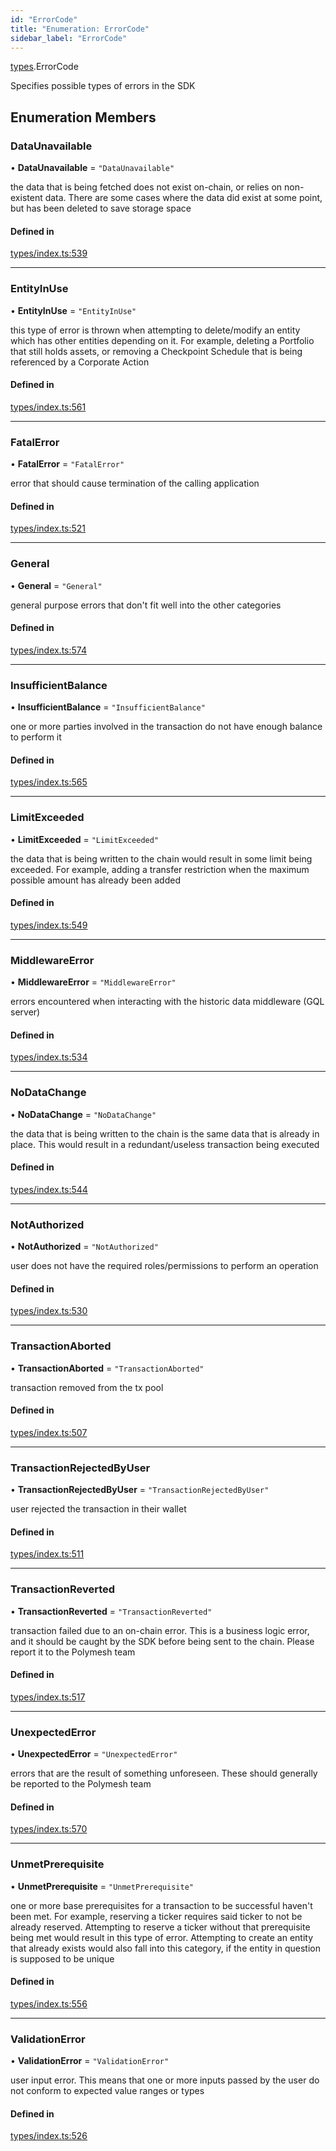 ```yaml
---
id: "ErrorCode"
title: "Enumeration: ErrorCode"
sidebar_label: "ErrorCode"
---
```


[types](../../../modules/Types/Types.md).ErrorCode

Specifies possible types of errors in the SDK

## Enumeration Members

### DataUnavailable

• **DataUnavailable** = ``"DataUnavailable"``

the data that is being fetched does not exist on-chain, or relies on non-existent data. There are
  some cases where the data did exist at some point, but has been deleted to save storage space

#### Defined in

[types/index.ts:539](https://github.com/PolymeshAssociation/polymesh-sdk/blob/d4e2c127f/src/types/index.ts#L539)

___

### EntityInUse

• **EntityInUse** = ``"EntityInUse"``

this type of error is thrown when attempting to delete/modify an entity which has other entities depending on it. For example, deleting
  a Portfolio that still holds assets, or removing a Checkpoint Schedule that is being referenced by a Corporate Action

#### Defined in

[types/index.ts:561](https://github.com/PolymeshAssociation/polymesh-sdk/blob/d4e2c127f/src/types/index.ts#L561)

___

### FatalError

• **FatalError** = ``"FatalError"``

error that should cause termination of the calling application

#### Defined in

[types/index.ts:521](https://github.com/PolymeshAssociation/polymesh-sdk/blob/d4e2c127f/src/types/index.ts#L521)

___

### General

• **General** = ``"General"``

general purpose errors that don't fit well into the other categories

#### Defined in

[types/index.ts:574](https://github.com/PolymeshAssociation/polymesh-sdk/blob/d4e2c127f/src/types/index.ts#L574)

___

### InsufficientBalance

• **InsufficientBalance** = ``"InsufficientBalance"``

one or more parties involved in the transaction do not have enough balance to perform it

#### Defined in

[types/index.ts:565](https://github.com/PolymeshAssociation/polymesh-sdk/blob/d4e2c127f/src/types/index.ts#L565)

___

### LimitExceeded

• **LimitExceeded** = ``"LimitExceeded"``

the data that is being written to the chain would result in some limit being exceeded. For example, adding a transfer
  restriction when the maximum possible amount has already been added

#### Defined in

[types/index.ts:549](https://github.com/PolymeshAssociation/polymesh-sdk/blob/d4e2c127f/src/types/index.ts#L549)

___

### MiddlewareError

• **MiddlewareError** = ``"MiddlewareError"``

errors encountered when interacting with the historic data middleware (GQL server)

#### Defined in

[types/index.ts:534](https://github.com/PolymeshAssociation/polymesh-sdk/blob/d4e2c127f/src/types/index.ts#L534)

___

### NoDataChange

• **NoDataChange** = ``"NoDataChange"``

the data that is being written to the chain is the same data that is already in place. This would result
  in a redundant/useless transaction being executed

#### Defined in

[types/index.ts:544](https://github.com/PolymeshAssociation/polymesh-sdk/blob/d4e2c127f/src/types/index.ts#L544)

___

### NotAuthorized

• **NotAuthorized** = ``"NotAuthorized"``

user does not have the required roles/permissions to perform an operation

#### Defined in

[types/index.ts:530](https://github.com/PolymeshAssociation/polymesh-sdk/blob/d4e2c127f/src/types/index.ts#L530)

___

### TransactionAborted

• **TransactionAborted** = ``"TransactionAborted"``

transaction removed from the tx pool

#### Defined in

[types/index.ts:507](https://github.com/PolymeshAssociation/polymesh-sdk/blob/d4e2c127f/src/types/index.ts#L507)

___

### TransactionRejectedByUser

• **TransactionRejectedByUser** = ``"TransactionRejectedByUser"``

user rejected the transaction in their wallet

#### Defined in

[types/index.ts:511](https://github.com/PolymeshAssociation/polymesh-sdk/blob/d4e2c127f/src/types/index.ts#L511)

___

### TransactionReverted

• **TransactionReverted** = ``"TransactionReverted"``

transaction failed due to an on-chain error. This is a business logic error,
  and it should be caught by the SDK before being sent to the chain.
  Please report it to the Polymesh team

#### Defined in

[types/index.ts:517](https://github.com/PolymeshAssociation/polymesh-sdk/blob/d4e2c127f/src/types/index.ts#L517)

___

### UnexpectedError

• **UnexpectedError** = ``"UnexpectedError"``

errors that are the result of something unforeseen.
  These should generally be reported to the Polymesh team

#### Defined in

[types/index.ts:570](https://github.com/PolymeshAssociation/polymesh-sdk/blob/d4e2c127f/src/types/index.ts#L570)

___

### UnmetPrerequisite

• **UnmetPrerequisite** = ``"UnmetPrerequisite"``

one or more base prerequisites for a transaction to be successful haven't been met. For example, reserving a ticker requires
  said ticker to not be already reserved. Attempting to reserve a ticker without that prerequisite being met would result in this
  type of error. Attempting to create an entity that already exists would also fall into this category,
  if the entity in question is supposed to be unique

#### Defined in

[types/index.ts:556](https://github.com/PolymeshAssociation/polymesh-sdk/blob/d4e2c127f/src/types/index.ts#L556)

___

### ValidationError

• **ValidationError** = ``"ValidationError"``

user input error. This means that one or more inputs passed by the user
  do not conform to expected value ranges or types

#### Defined in

[types/index.ts:526](https://github.com/PolymeshAssociation/polymesh-sdk/blob/d4e2c127f/src/types/index.ts#L526)
